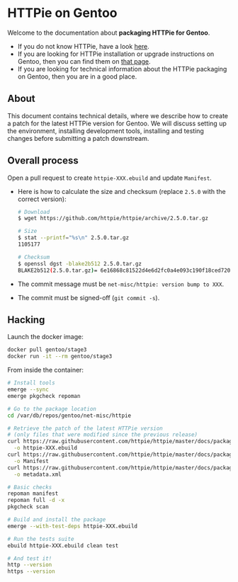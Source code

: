 # HTTPie on Gentoo

Welcome to the documentation about **packaging HTTPie for Gentoo**.

- If you do not know HTTPie, have a look [here](https://httpie.io/cli).
- If you are looking for HTTPie installation or upgrade instructions on Gentoo, then you can find them on [that page](https://httpie.io/docs#gentoo).
- If you are looking for technical information about the HTTPie packaging on Gentoo, then you are in a good place.

## About

This document contains technical details, where we describe how to create a patch for the latest HTTPie version for Gentoo.
We will discuss setting up the environment, installing development tools, installing and testing changes before submitting a patch downstream.

## Overall process

Open a pull request to create `httpie-XXX.ebuild` and update `Manifest`.

- Here is how to calculate the size and checksum (replace `2.5.0` with the correct version):

  ```bash
  # Download
  $ wget https://github.com/httpie/httpie/archive/2.5.0.tar.gz

  # Size
  $ stat --printf="%s\n" 2.5.0.tar.gz
  1105177

  # Checksum
  $ openssl dgst -blake2b512 2.5.0.tar.gz
  BLAKE2b512(2.5.0.tar.gz)= 6e16868c81522d4e6d2fc0a4e093c190f18ced720b35217930865ae3f8e168193cc33dfecc13c5d310f52647d6e79d17b247f56e56e8586d633a2d9502be66a7
  ```

- The commit message must be `net-misc/httpie: version bump to XXX`.
- The commit must be signed-off (`git commit -s`).

## Hacking

Launch the docker image:

```bash
docker pull gentoo/stage3
docker run -it --rm gentoo/stage3
```

From inside the container:

```bash
# Install tools
emerge --sync
emerge pkgcheck repoman

# Go to the package location
cd /var/db/repos/gentoo/net-misc/httpie

# Retrieve the patch of the latest HTTPie version
# (only files that were modified since the previous release)
curl https://raw.githubusercontent.com/httpie/httpie/master/docs/packaging/linux-gentoo/httpie-XXX.ebuild \
  -o httpie-XXX.ebuild
curl https://raw.githubusercontent.com/httpie/httpie/master/docs/packaging/linux-gentoo/Manifest \
  -o Manifest
curl https://raw.githubusercontent.com/httpie/httpie/master/docs/packaging/linux-gentoo/metadata.xml \
  -o metadata.xml

# Basic checks
repoman manifest
repoman full -d -x
pkgcheck scan

# Build and install the package
emerge --with-test-deps httpie-XXX.ebuild

# Run the tests suite
ebuild httpie-XXX.ebuild clean test

# And test it!
http --version
https --version
```
